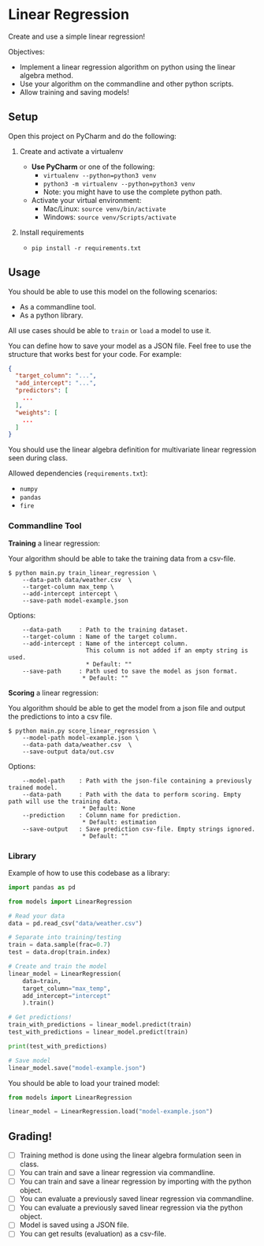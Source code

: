 # Linear Regression

Create and use a simple linear regression!

Objectives: 
* Implement a linear regression algorithm on python using the linear algebra method. 
* Use your algorithm on the commandline and other python scripts.
* Allow training and saving models!

## Setup

Open this project on PyCharm and do the following:

1. Create and activate a virtualenv
    * **Use PyCharm** or one of the following:
        * `virtualenv --python=python3 venv`
        * `python3 -m virtualenv --python=python3 venv`
        * Note: you might have to use the complete python path.
    * Activate your virtual environment:
        * Mac/Linux: `source venv/bin/activate`
        * Windows: `source venv/Scripts/activate`

1. Install requirements
    * `pip install -r requirements.txt`
    
## Usage

You should be able to use this model on the following scenarios: 
* As a commandline tool. 
* As a python library.

All use cases should be able to `train` or `load` a model to use it. 

You can define how to save your model as a JSON file. Feel free to use the structure that works best for your code. For example: 

```json
{
  "target_column": "...",
  "add_intercept": "...",
  "predictors": [
    ...
  ],
  "weights": [
    ...
  ] 
}
```

You should use the linear algebra definition for multivariate linear regression seen during class. 

Allowed dependencies (`requirements.txt`):
* `numpy`
* `pandas`
* `fire`

### Commandline Tool

**Training** a linear regression:

Your algorithm should be able to take the training data from a csv-file. 

```commandline
$ python main.py train_linear_regression \
    --data-path data/weather.csv  \
    --target-column max_temp \
    --add-intercept intercept \
    --save-path model-example.json
```

Options: 

```text
    --data-path     : Path to the training dataset. 
    --target-column : Name of the target column.
    --add-intercept : Name of the intercept column. 
                      This column is not added if an empty string is used.
                      * Default: ""
    --save-path     : Path used to save the model as json format.
                     * Default: ""
```

**Scoring** a linear regression:  

You algorithm should be able to get the model from a json file and output the predictions to into a csv file. 

```commandline
$ python main.py score_linear_regression \
    --model-path model-example.json \
    --data-path data/weather.csv  \
    --save-output data/out.csv
```

Options: 

```text
    --model-path    : Path with the json-file containing a previously trained model. 
    --data-path     : Path with the data to perform scoring. Empty path will use the training data. 
                     * Default: None
    --prediction    : Column name for prediction. 
                     * Default: estimation
    --save-output   : Save prediction csv-file. Empty strings ignored. 
                     * Default: "" 
```

### Library

Example of how to use this codebase as a library: 

```python
import pandas as pd

from models import LinearRegression

# Read your data 
data = pd.read_csv("data/weather.csv")

# Separate into training/testing 
train = data.sample(frac=0.7)
test = data.drop(train.index)

# Create and train the model
linear_model = LinearRegression(
    data=train, 
    target_column="max_temp", 
    add_intercept="intercept"
    ).train()

# Get predictions!
train_with_predictions = linear_model.predict(train)
test_with_predictions = linear_model.predict(train)

print(test_with_predictions)

# Save model
linear_model.save("model-example.json")
```

You should be able to load your trained model: 

```python
from models import LinearRegression

linear_model = LinearRegression.load("model-example.json")
```

## Grading!

- [ ] Training method is done using the linear algebra formulation seen in class. 
- [ ] You can train and save a linear regression via commandline.
- [ ] You can train and save a linear regression by importing with the python object.
- [ ] You can evaluate a previously saved linear regression via commandline.
- [ ] You can evaluate a previously saved linear regression via the python object.
- [ ] Model is saved using a JSON file.
- [ ] You can get results (evaluation) as a csv-file.
